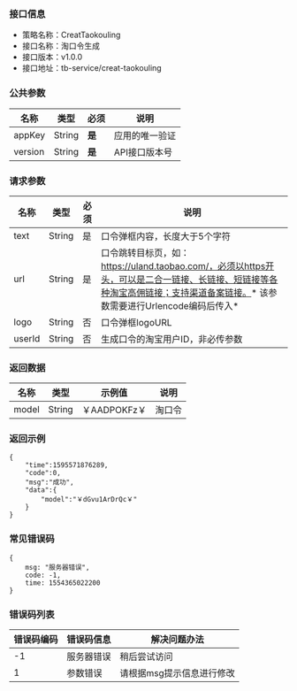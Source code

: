 ### 接口信息
- 策略名称：CreatTaokouling
- 接口名称：淘口令生成
- 接口版本：v1.0.0
- 接口地址：tb-service/creat-taokouling

### 公共参数
|名称|类型|必须|说明|
| ------------ | ------------ | ------------ | ------------ |
|appKey|String|**是**|应用的唯一验证|
|version|String|**是**|API接口版本号|

### 请求参数
|名称|类型|必须|说明|
| ------------ | ------------ | ------------ | ------------ |
|text|String|是|口令弹框内容，长度大于5个字符|
|url|String|是|口令跳转目标页，如：https://uland.taobao.com/，必须以https开头，可以是二合一链接、长链接、短链接等各种淘宝高佣链接；支持渠道备案链接。* 该参数需要进行Urlencode编码后传入*|
|logo|String|否|口令弹框logoURL|
|userId|String|否|生成口令的淘宝用户ID，非必传参数|

### 返回数据
|名称|类型|示例值|说明|
| ------------ | ------------ | ------------ | ------------ |
|model|String|￥AADPOKFz￥|淘口令|

### 返回示例
```
{
    "time":1595571876289,
    "code":0,
    "msg":"成功",
    "data":{
        "model":"￥dGvu1ArDrQc￥"
    }
}
```

### 常见错误码
```
{
    msg: "服务器错误",
    code: -1,
    time: 1554365022200
}
```

### 错误码列表
|错误码编码|错误码信息|解决问题办法|
| ------------ | ------------ | ------------ |
|-1|服务器错误|稍后尝试访问|
|1|参数错误|请根据msg提示信息进行修改|
